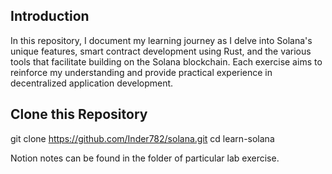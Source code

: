 ## Introduction

In this repository, I document my learning journey as I delve into Solana's unique features, smart contract development using Rust, and the various tools that facilitate building on the Solana blockchain. Each exercise aims to reinforce my understanding and provide practical experience in decentralized application development.

## Clone this Repository
git clone https://github.com/Inder782/solana.git
cd learn-solana

 Notion notes can be found in the folder of particular lab exercise.
